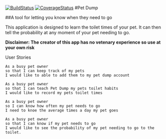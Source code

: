 [![BuildStatus](https://travis-ci.org/ljones140/Pet-Dump.svg)](https://travis-ci.org/ljones140/Pet-Dump)
[![CoverageStatus](https://coveralls.io/repos/ljones140/Pet-Dump/badge.svg?branch=master&service=github)](https://coveralls.io/github/ljones140/Pet-Dump?branch=master)
#Pet Dump

##A tool for letting you know when they need to go

This application is designed to learn the toilet times of your pet. It can then
tell the probability at any moment of your pet needing to go. 

**Disclaimer: The creator of this app has no vetenary experience so use at your
own risk**

User Stories
```
As a busy pet owner
so that I can keep track of my pets
I would like to able to add them to my pet dump account

As a busy pet owner
so that I can teach Pet Dump my pets toilet habits
I would like to record my pets toilet times

As a busy pet owner
so I can know how often my pet needs to go
I need to knoe the average times a day my pet goes

As a busy pet owner
so that I can know if my pet needs to go
I would like to see the probability of my pet needing to go to the toilet.

```

